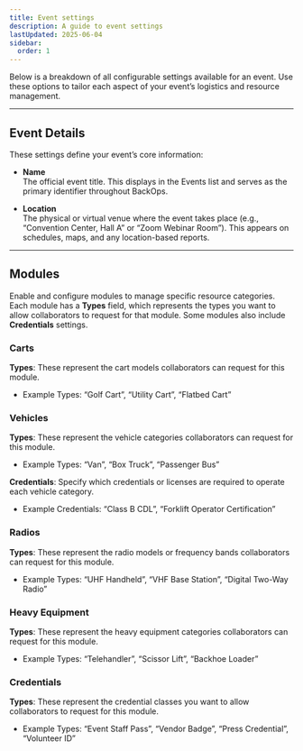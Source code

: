 ```yaml
---
title: Event settings
description: A guide to event settings
lastUpdated: 2025-06-04
sidebar:
  order: 1
---
```


Below is a breakdown of all configurable settings available for an event. Use these options to tailor each aspect of your event’s logistics and resource management.

---

## Event Details

These settings define your event’s core information:

- **Name**  
  The official event title. This displays in the Events list and serves as the primary identifier throughout BackOps.

- **Location**  
  The physical or virtual venue where the event takes place (e.g., “Convention Center, Hall A” or “Zoom Webinar Room”). This appears on schedules, maps, and any location-based reports.

---

## Modules

Enable and configure modules to manage specific resource categories. Each module has a **Types** field, which represents the types you want to allow collaborators to request for that module. Some modules also include **Credentials** settings.

### Carts

**Types**: These represent the cart models collaborators can request for this module.  
- Example Types: “Golf Cart”, “Utility Cart”, “Flatbed Cart”

### Vehicles

**Types**: These represent the vehicle categories collaborators can request for this module.  
  - Example Types: “Van”, “Box Truck”, “Passenger Bus”

**Credentials**: Specify which credentials or licenses are required to operate each vehicle category.  
  - Example Credentials: “Class B CDL”, “Forklift Operator Certification”

### Radios

**Types**: These represent the radio models or frequency bands collaborators can request for this module.  
  - Example Types: “UHF Handheld”, “VHF Base Station”, “Digital Two-Way Radio”

### Heavy Equipment

**Types**: These represent the heavy equipment categories collaborators can request for this module.  
  - Example Types: “Telehandler”, “Scissor Lift”, “Backhoe Loader”

### Credentials

**Types**: These represent the credential classes you want to allow collaborators to request for this module.  
  - Example Types: “Event Staff Pass”, “Vendor Badge”, “Press Credential”, “Volunteer ID”
